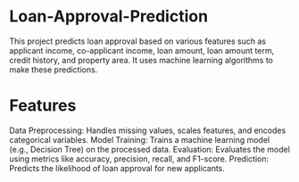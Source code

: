 # Loan-Approval-Prediction
This project predicts loan approval based on various features such as applicant income, co-applicant income, loan amount, loan amount term, credit history, and property area. It uses machine learning algorithms to make these predictions.

# Features
Data Preprocessing: Handles missing values, scales features, and encodes categorical variables.
Model Training: Trains a machine learning model (e.g., Decision Tree) on the processed data.
Evaluation: Evaluates the model using metrics like accuracy, precision, recall, and F1-score.
Prediction: Predicts the likelihood of loan approval for new applicants.
